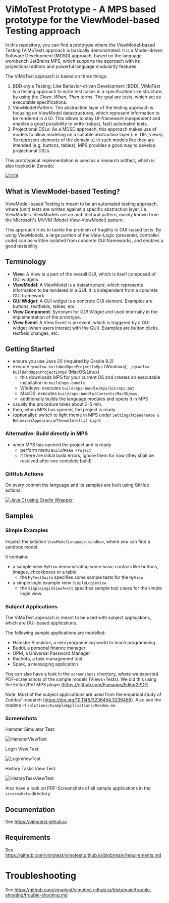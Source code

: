 # ViMoTest Prototype - A MPS based prototype for the ViewModel-based Testing approach

In this repository, you can find a prototype where the ViewModel-based Testing (ViMoTest) approach is basically demonstrated.
It is a Model-driven Software Development (MDSD) approach, based on the language workbench JetBrains MPS, which supports the approach with its projectional editors and powerful language modularity features.

The ViMoTest approach is based on three things:

1) BDD-style Testing: Like Behavior-driven Development (BDD), ViMoTest is a testing approach to write test cases in a specification-like structure, by using the _Given_, _When_, _Then_ terms. The goal are tests, which act as executable specifications.
2) ViewModel Pattern: The abstraction layer of the testing approach is focusing on ViewModel datastructures, which represent information to be rendered in a UI. This allows to stay UI-framework independent and enables a good possibility to write (robust, fast) automated tests.
3) Projectional DSLs: As a MDSD approach, this approach makes use of models to allow modeling on a suitable abstraction layer (i.e. UIs, views). To represent elements of the domain `UI` in such models like they are intended (e.g. buttons, tables), MPS provides a good way to develop projectional DSLs.

This prototypical implementation is used as a research artifact, which is also tracked in Zenodo:

[![DOI](https://zenodo.org/badge/433943088.svg)](https://zenodo.org/badge/latestdoi/433943088)

## What is ViewModel-based Testing?

ViewModel-based Testing is meant to be an automated testing approach, where (unit) tests are written against a specific abstraction layer, i.e. ViewModels.
ViewModels are an architectural pattern, mainly known from the Microsoft's MVVM (Model-View-ViewModel) pattern.

This approach tries to tackle the problem of fragility in GUI-based tests.
By using ViewModels, a large portion of the View-Logic (presenter, controller code) can be written isolated from concrete GUI frameworks, and enables a good testability.

## Terminology

* **View**: A View is a part of the overall GUI, which is itself composed of GUI widgets.
* **ViewModel**: A ViewModel is a datastructure, which represents information to be rendered in a GUI. It is independent from a concrete GUI framework.
* **GUI Widget**: A GUI widget is a concrete GUI element. Examples are buttons, textfields, tables, etc.
* **View Component**: Synonym for _GUI Widget_ and used internally in the implementation of the prototype.
* **View Event**: A View Event is an event, which is triggered by a GUI widget (when users interact with the GUI). Examples are button clicks, textfield changes, etc.

## Getting Started

* ensure you use Java 20 (required by Gradle 8.2)
* execute `gradlew buildAndOpenProjectInMps` (Windows), `./gradlew buildAndOpenProjectInMps` (MacOS/Linux)
  * this downloads MPS for your current OS and creates an executable installation in `build/mps-bundle`
  * Windows: executes `build/mps-bundle/mps/bin/mps.bat`
  * MacOS: executes `build/mps-bundle/Contents/MacOS/mps`
  * additionally builds the language modules and opens it in MPS
* usually the procedure takes about 2-5 min.
* then, when MPS has opened, the project is ready
* (optionally): switch to light theme in MPS under `Settings`/`Appearance & Behavior`/`Appearance`/`Theme`/`IntelliJ Light`

### Alternative: Build directly in MPS

* when MPS has opened the project and is ready
  * perform menu `Build`/`Make Project`
  * if there are initial build errors, ignore them for now (they shall be resolved after one complete build)

### GitHub Actions

On every commit the language and its samples are built using GitHub actions:

[![Java CI using Gradle Wrapper](https://github.com/vimotest/viewmodel-testlang-prototype/actions/workflows/github-actions.yaml/badge.svg)](https://github.com/vimotest/viewmodel-testlang-prototype/actions/workflows/github-actions.yaml)

## Samples

### Simple Examples

Inspect the solution `ViewModelLanguage.sandbox`, where you can find a sandbox model.

It contains:

* a sample view `MyView` demonstrating some basic controls like buttons, images, checkboxes or a table
  * the `MyTestSuite` specifies some sample tests for the `MyView`
* a simple login example view `SimpleLoginView`
  * the `SimpleLoginViewTests` specifies sample test cases for the simple login view.

### Subject Applications

The ViMoTest approach is meant to be used with subject applications, which are GUI-based applications.

The following sample applications are modelled:

* Hamster Simulator, a mini programming world to teach programming
* Buddi, a personal finance manager
* UPM, a Universal Password Manager
* Rachota, a task management tool
* Spark, a messaging application

You can also have a look in the `screenshots` directory, where we exported PDF-screenshots of the sample models (Views+Tests).
We did this using the Editor2Pdf MPS plugin (https://github.com/Fumapps/Editor2PDF).

Note: Most of the subject applications are used from the empirical study of Zuddas' research (https://doi.org/10.1145/3236454.3236489).
Also see the readme in `solutions/ExampleApplications/Readme.md`.

### Screenshots

Hamster Simulator Test:

![HamsterViewTest](documentation/screenshots/screenshot_hamster_test.png)

Login View Test:

![LoginViewTest](documentation/screenshots/screenshot_loginview_test.png)

History Tasks View Test:

![HistoryTaskViewTest](documentation/screenshots/screenshot_historytasksview_test.png)

Also have a look on PDF-Screenshots of all sample applications in the `screenshots` directory.

## Documentation

See https://vimotest.github.io

## Requirements

See https://github.com/vimotest/vimotest.github.io/blob/main/requirements.md

# Troubleshooting

See https://github.com/vimotest/vimotest.github.io/blob/main/trouble-shooting/trouble-shooting.md
